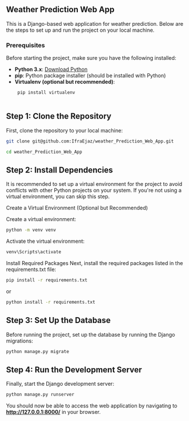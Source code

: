 ## Weather Prediction Web App

This is a Django-based web application for weather prediction. Below are the steps to set up and run the project on your local machine.

### Prerequisites

Before starting the project, make sure you have the following installed:

- **Python 3.x**: [Download Python](https://www.python.org/downloads/)
- **pip**: Python package installer (should be installed with Python)
- **Virtualenv (optional but recommended)**: 
  ```bash
   pip install virtualenv
 
## Step 1: Clone the Repository
First, clone the repository to your local machine:
  ```bash
git clone git@github.com:IfraEjaz/weather_Prediction_Web_App.git
```

```bash
cd weather_Prediction_Web_App
```
## Step 2: Install Dependencies
It is recommended to set up a virtual environment for the project to avoid conflicts with other Python projects on your system. If you're not using a virtual environment, you can skip this step.

Create a Virtual Environment (Optional but Recommended)

Create a virtual environment:
  ```bash
python -m venv venv
```

Activate the virtual environment:
  ```bash
venv\Scripts\activate
```
Install Required Packages
Next, install the required packages listed in the requirements.txt file:
  ```bash
pip install -r requirements.txt
```
or 
  ```bash
python install -r requirements.txt
```
## Step 3: Set Up the Database

Before running the project, set up the database by running the Django migrations:
  ```bash
python manage.py migrate
```
## Step 4: Run the Development Server
Finally, start the Django development server:
  ```bash
python manage.py runserver
```
You should now be able to access the web application by navigating to **http://127.0.0.1:8000/** in your browser.





